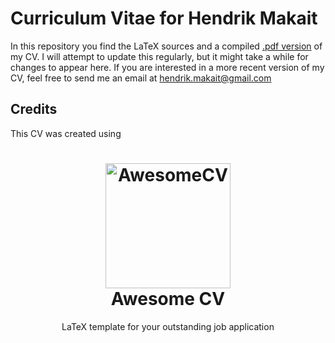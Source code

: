 # Curriculum Vitae for Hendrik Makait

In this repository you find the LaTeX sources and a compiled [.pdf version](CVHendrikMakait.pdf) of my CV. I will attempt to update this regularly, but it might take a while for changes to appear here. If you are interested in a more recent version of my CV, feel free to send me an email at [hendrik.makait@gmail.com](mailto:hendrik.makait@gmail.com)


## Credits

This CV was created using 


<h1 align="center">
  <a href="https://github.com/posquit0/Awesome-CV" title="AwesomeCV Documentation">
    <img alt="AwesomeCV" src="https://github.com/posquit0/Awesome-CV/raw/master/icon.png" width="200px" height="200px" />
  </a>
  <br />
  Awesome CV
</h1>

<p align="center">
  LaTeX template for your outstanding job application
</p>